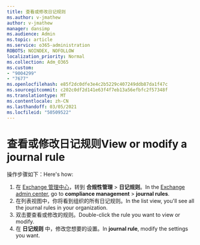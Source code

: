 ```yaml
---
title: 查看或修改日记规则
ms.author: v-jmathew
author: v-jmathew
manager: dansimp
ms.audience: Admin
ms.topic: article
ms.service: o365-administration
ROBOTS: NOINDEX, NOFOLLOW
localization_priority: Normal
ms.collection: Adm_O365
ms.custom:
- "9004299"
- "7677"
ms.openlocfilehash: e85f2dc0dfe3e4c2b5229c407249ddb87da1f47c
ms.sourcegitcommit: c202c0df2d141e63f4f7eb13a56efbfc2f57348f
ms.translationtype: MT
ms.contentlocale: zh-CN
ms.lasthandoff: 03/05/2021
ms.locfileid: "50509522"
---
```

# <a name="view-or-modify-a-journal-rule"></a><span data-ttu-id="210a5-102">查看或修改日记规则</span><span class="sxs-lookup"><span data-stu-id="210a5-102">View or modify a journal rule</span></span>

<span data-ttu-id="210a5-103">操作步骤如下：</span><span class="sxs-lookup"><span data-stu-id="210a5-103">Here's how:</span></span>

1. <span data-ttu-id="210a5-104">在 [Exchange 管理中心](https://go.microsoft.com/fwlink/p/?linkid=2059104)，转到 **合规性管理**  >  **日记规则**。</span><span class="sxs-lookup"><span data-stu-id="210a5-104">In the [Exchange admin center](https://go.microsoft.com/fwlink/p/?linkid=2059104), go to **compliance management** > **journal rules**.</span></span>
2. <span data-ttu-id="210a5-105">在列表视图中，你将看到组织的所有日记规则。</span><span class="sxs-lookup"><span data-stu-id="210a5-105">In the list view, you'll see all the journal rules in your organization.</span></span>
3. <span data-ttu-id="210a5-106">双击要查看或修改的规则。</span><span class="sxs-lookup"><span data-stu-id="210a5-106">Double-click the rule you want to view or modify.</span></span>
4. <span data-ttu-id="210a5-107">在 **日记规则** 中，修改您想要的设置。</span><span class="sxs-lookup"><span data-stu-id="210a5-107">In **journal rule**, modify the settings you want.</span></span>
